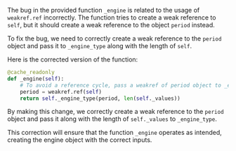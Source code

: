 The bug in the provided function `_engine` is related to the usage of `weakref.ref` incorrectly. The function tries to create a weak reference to `self`, but it should create a weak reference to the object `period` instead.

To fix the bug, we need to correctly create a weak reference to the `period` object and pass it to `_engine_type` along with the length of `self`.

Here is the corrected version of the function:

```python
@cache_readonly
def _engine(self):
    # To avoid a reference cycle, pass a weakref of period object to _engine_type.
    period = weakref.ref(self)
    return self._engine_type(period, len(self._values))
```

By making this change, we correctly create a weak reference to the `period` object and pass it along with the length of `self._values` to `_engine_type`.

This correction will ensure that the function `_engine` operates as intended, creating the engine object with the correct inputs.